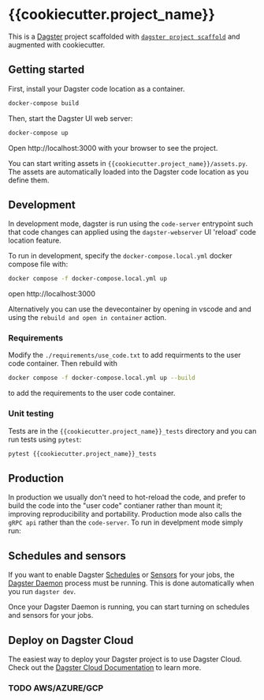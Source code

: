 # {{cookiecutter.project_name}}

This is a [Dagster](https://dagster.io/) project scaffolded with [`dagster project scaffold`](https://docs.dagster.io/getting-started/create-new-project) and augmented with cookiecutter.

## Getting started

First, install your Dagster code location as a container.

```bash
docker-compose build
```

Then, start the Dagster UI web server:

```bash
docker-compose up
```

Open http://localhost:3000 with your browser to see the project.

You can start writing assets in `{{cookiecutter.project_name}}/assets.py`. The assets are automatically loaded into the Dagster code location as you define them.

## Development

In development mode, dagster is run using the `code-server` entrypoint such that code changes can applied using the `dagster-webserver` UI 'reload' code location feature. 

To run in development, specify the `docker-compose.local.yml` docker compose file with:

```bash
docker compose -f docker-compose.local.yml up
```

open http://localhost:3000

Alternatively you can use the devecontainer by opening in vscode and and using the `rebuild and open in container` action.

### Requirements
Modify the `./requirements/use_code.txt` to add requirments to the user code container. Then rebuild with 

```bash
docker compose -f docker-compose.local.yml up --build
```

to add the requirements to the user code container.

<!-- 

### Adding new Python dependencies

You can specify new Python dependencies in `setup.py`. Then rebuild the image: `docker-compose up`. 

-->

### Unit testing

Tests are in the `{{cookiecutter.project_name}}_tests` directory and you can run tests using `pytest`:

```bash
pytest {{cookiecutter.project_name}}_tests
```


## Production
In production we usually don't need to hot-reload the code, and prefer to build the code into the "user code" contianer rather than mount it; improving reproducibility and portability. Production mode also calls the `gRPC api` rather than the `code-server`. To run in develpment mode simply run:


## Schedules and sensors

If you want to enable Dagster [Schedules](https://docs.dagster.io/concepts/partitions-schedules-sensors/schedules) or [Sensors](https://docs.dagster.io/concepts/partitions-schedules-sensors/sensors) for your jobs, the [Dagster Daemon](https://docs.dagster.io/deployment/dagster-daemon) process must be running. This is done automatically when you run `dagster dev`.

Once your Dagster Daemon is running, you can start turning on schedules and sensors for your jobs.

## Deploy on Dagster Cloud

The easiest way to deploy your Dagster project is to use Dagster Cloud. Check out the [Dagster Cloud Documentation](https://docs.dagster.cloud) to learn more.

### TODO AWS/AZURE/GCP